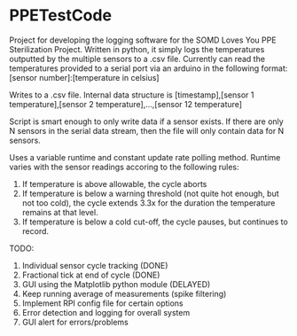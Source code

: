# PPETestCode

Project for developing the logging software for the SOMD Loves You PPE Sterilization Project.
Written in python, it simply logs the temperatures outputted by the multiple sensors to a .csv file.
Currently can read the temperatures provided to a serial port via an arduino in the following format:
[sensor number]:[temperature in celsius]

Writes to a .csv file. Internal data structure is
[timestamp],[sensor 1 temperature],[sensor 2 temperature],...,[sensor 12 temperature]

Script is smart enough to only write data if a sensor exists. If there are only N sensors in the serial data stream,
then the file will only contain data for N sensors.

Uses a variable runtime and constant update rate polling method. Runtime varies with the sensor readings accoring to 
the following rules:
1. If temperature is above allowable, the cycle aborts
2. If temperature is below a warning threshold (not quite hot enough, but not too cold), the cycle extends 3.3x for
   the duration the temperature remains at that level.
3. If temperature is below a cold cut-off, the cycle pauses, but continues to record.

TODO:
1. Individual sensor cycle tracking (DONE)
2. Fractional tick at end of cycle (DONE)
3. GUI using the Matplotlib python module (DELAYED)
4. Keep running average of measurements (spike filtering)
5. Implement RPI config file for certain options
6. Error detection and logging for overall system
7. GUI alert for errors/problems
